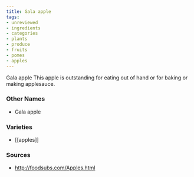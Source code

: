 ```yaml
---
title: Gala apple
tags:
- unreviewed
- ingredients
- categories
- plants
- produce
- fruits
- pomes
- apples
---
```

Gala apple This apple is outstanding for eating out of hand or for baking or making applesauce.

### Other Names

* Gala apple

### Varieties

* [[apples]]

### Sources
* http://foodsubs.com/Apples.html
